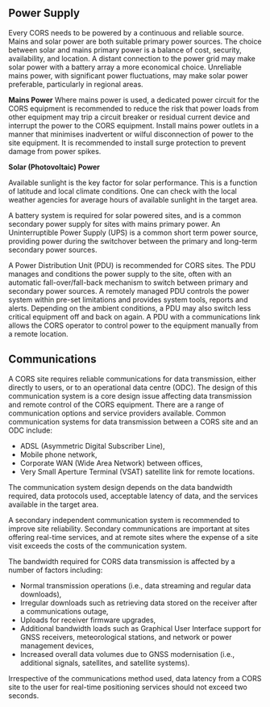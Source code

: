 ## Power Supply

Every CORS needs to be powered by a continuous and reliable source. Mains and solar power are both suitable primary power sources. The choice between solar and mains primary power is a balance of cost, security, availability, and location. A distant connection to the power grid may make solar power with a battery array a more economical choice. Unreliable mains power, with significant power fluctuations, may make solar power preferable, particularly in regional areas.

**Mains Power**
Where mains power is used, a dedicated power circuit for the CORS equipment is recommended to reduce the risk that power loads from other equipment may trip a circuit breaker or residual current device and interrupt the power to the CORS equipment. Install mains power outlets in a manner that minimises inadvertent or wilful disconnection of power to the site equipment. It is recommended to install surge protection to prevent damage from power spikes.

**Solar (Photovoltaic) Power**

Available sunlight is the key factor for solar performance. This is a function of latitude and local climate conditions. One can check with the local weather agencies for average hours of available sunlight in the target area.

A battery system is required for solar powered sites, and is a common secondary power supply for sites with mains primary power. An Uninterruptible Power Supply (UPS) is a common short term power source, providing power during the switchover between the primary and long-term secondary power sources.

A Power Distribution Unit (PDU) is recommended for CORS sites. The PDU manages and conditions the power supply to the site, often with an automatic fall-over/fall-back mechanism to switch between primary and secondary power sources. A remotely managed PDU controls the power system within pre-set limitations and provides system tools, reports and alerts. Depending on the ambient conditions, a PDU may also switch less critical equipment off and back on again. A PDU with a communications link allows the CORS operator to control power to the equipment manually from a remote location.

## Communications

A CORS site requires reliable communications for data transmission, either directly to users, or to an operational data centre (ODC). The design of this communication system is a core design issue affecting data transmission and remote control of the CORS equipment.
There are a range of communication options and service providers available. Common communication systems for data transmission between a CORS site and an ODC include:

- ADSL (Asymmetric Digital Subscriber Line),
- Mobile phone network,
- Corporate WAN (Wide Area Network) between offices,
- Very Small Aperture Terminal (VSAT) satellite link for remote locations.

The communication system design depends on the data bandwidth required, data protocols used, acceptable latency of data, and the services available in the target area.

A secondary independent communication system is recommended to improve site reliability. Secondary communications are important at sites offering real-time services, and at remote sites where the expense of a site visit exceeds the costs of the communication system.

The bandwidth required for CORS data transmission is affected by a number of factors including:

- Normal transmission operations (i.e., data streaming and regular data downloads),
- Irregular downloads such as retrieving data stored on the receiver after a communications outage,
- Uploads for receiver firmware upgrades,
- Additional bandwidth loads such as Graphical User Interface support for GNSS receivers, meteorological stations, and network or power management devices,
- Increased overall data volumes due to GNSS modernisation (i.e., additional signals, satellites, and satellite systems).

Irrespective of the communications method used, data latency from a CORS site to the user for real-time positioning services should not exceed two seconds.
